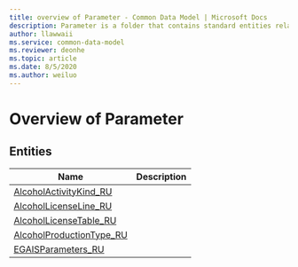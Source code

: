 ```yaml
---
title: overview of Parameter - Common Data Model | Microsoft Docs
description: Parameter is a folder that contains standard entities related to the Common Data Model.
author: llawwaii
ms.service: common-data-model
ms.reviewer: deonhe
ms.topic: article
ms.date: 8/5/2020
ms.author: weiluo
---
```


# Overview of Parameter


## Entities

|Name|Description|
|---|---|
|[AlcoholActivityKind_RU](AlcoholActivityKind_RU.md)||
|[AlcoholLicenseLine_RU](AlcoholLicenseLine_RU.md)||
|[AlcoholLicenseTable_RU](AlcoholLicenseTable_RU.md)||
|[AlcoholProductionType_RU](AlcoholProductionType_RU.md)||
|[EGAISParameters_RU](EGAISParameters_RU.md)||
